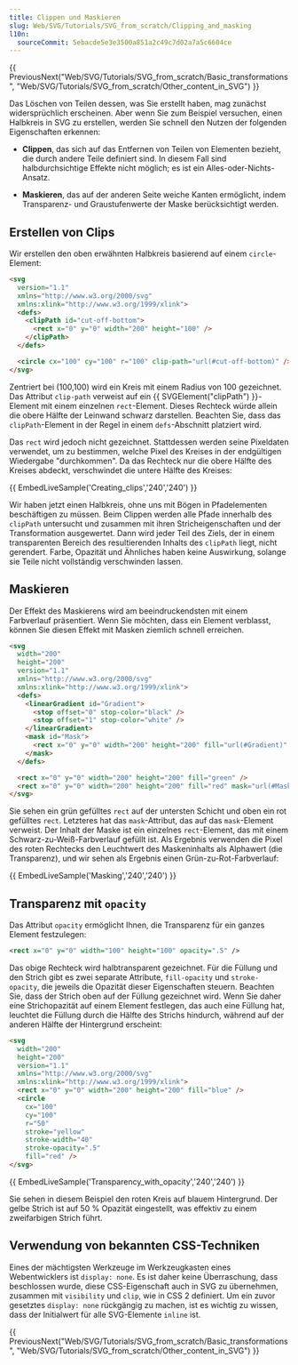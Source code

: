 ```yaml
---
title: Clippen und Maskieren
slug: Web/SVG/Tutorials/SVG_from_scratch/Clipping_and_masking
l10n:
  sourceCommit: 5ebacde5e3e3500a851a2c49c7d02a7a5c6604ce
---
```


{{ PreviousNext("Web/SVG/Tutorials/SVG_from_scratch/Basic_transformations", "Web/SVG/Tutorials/SVG_from_scratch/Other_content_in_SVG") }}

Das Löschen von Teilen dessen, was Sie erstellt haben, mag zunächst widersprüchlich erscheinen. Aber wenn Sie zum Beispiel versuchen, einen Halbkreis in SVG zu erstellen, werden Sie schnell den Nutzen der folgenden Eigenschaften erkennen:

- **Clippen**, das sich auf das Entfernen von Teilen von Elementen bezieht, die durch andere Teile definiert sind. In diesem Fall sind halbdurchsichtige Effekte nicht möglich; es ist ein Alles-oder-Nichts-Ansatz.

- **Maskieren**, das auf der anderen Seite weiche Kanten ermöglicht, indem Transparenz- und Graustufenwerte der Maske berücksichtigt werden.

## Erstellen von Clips

Wir erstellen den oben erwähnten Halbkreis basierend auf einem `circle`-Element:

```html
<svg
  version="1.1"
  xmlns="http://www.w3.org/2000/svg"
  xmlns:xlink="http://www.w3.org/1999/xlink">
  <defs>
    <clipPath id="cut-off-bottom">
      <rect x="0" y="0" width="200" height="100" />
    </clipPath>
  </defs>

  <circle cx="100" cy="100" r="100" clip-path="url(#cut-off-bottom)" />
</svg>
```

Zentriert bei (100,100) wird ein Kreis mit einem Radius von 100 gezeichnet. Das Attribut `clip-path` verweist auf ein {{ SVGElement("clipPath") }}-Element mit einem einzelnen `rect`-Element. Dieses Rechteck würde allein die obere Hälfte der Leinwand schwarz darstellen. Beachten Sie, dass das `clipPath`-Element in der Regel in einem `defs`-Abschnitt platziert wird.

Das `rect` wird jedoch nicht gezeichnet. Stattdessen werden seine Pixeldaten verwendet, um zu bestimmen, welche Pixel des Kreises in der endgültigen Wiedergabe "durchkommen". Da das Rechteck nur die obere Hälfte des Kreises abdeckt, verschwindet die untere Hälfte des Kreises:

{{ EmbedLiveSample('Creating_clips','240','240') }}

Wir haben jetzt einen Halbkreis, ohne uns mit Bögen in Pfadelementen beschäftigen zu müssen. Beim Clippen werden alle Pfade innerhalb des `clipPath` untersucht und zusammen mit ihren Stricheigenschaften und der Transformation ausgewertet. Dann wird jeder Teil des Ziels, der in einem transparenten Bereich des resultierenden Inhalts des `clipPath` liegt, nicht gerendert. Farbe, Opazität und Ähnliches haben keine Auswirkung, solange sie Teile nicht vollständig verschwinden lassen.

## Maskieren

Der Effekt des Maskierens wird am beeindruckendsten mit einem Farbverlauf präsentiert. Wenn Sie möchten, dass ein Element verblasst, können Sie diesen Effekt mit Masken ziemlich schnell erreichen.

```html
<svg
  width="200"
  height="200"
  version="1.1"
  xmlns="http://www.w3.org/2000/svg"
  xmlns:xlink="http://www.w3.org/1999/xlink">
  <defs>
    <linearGradient id="Gradient">
      <stop offset="0" stop-color="black" />
      <stop offset="1" stop-color="white" />
    </linearGradient>
    <mask id="Mask">
      <rect x="0" y="0" width="200" height="200" fill="url(#Gradient)" />
    </mask>
  </defs>

  <rect x="0" y="0" width="200" height="200" fill="green" />
  <rect x="0" y="0" width="200" height="200" fill="red" mask="url(#Mask)" />
</svg>
```

Sie sehen ein grün gefülltes `rect` auf der untersten Schicht und oben ein rot gefülltes `rect`. Letzteres hat das `mask`-Attribut, das auf das `mask`-Element verweist. Der Inhalt der Maske ist ein einzelnes `rect`-Element, das mit einem Schwarz-zu-Weiß-Farbverlauf gefüllt ist. Als Ergebnis verwenden die Pixel des roten Rechtecks den Leuchtwert des Maskeninhalts als Alphawert (die Transparenz), und wir sehen als Ergebnis einen Grün-zu-Rot-Farbverlauf:

{{ EmbedLiveSample('Masking','240','240') }}

## Transparenz mit `opacity`

Das Attribut `opacity` ermöglicht Ihnen, die Transparenz für ein ganzes Element festzulegen:

```xml
<rect x="0" y="0" width="100" height="100" opacity=".5" />
```

Das obige Rechteck wird halbtransparent gezeichnet. Für die Füllung und den Strich gibt es zwei separate Attribute, `fill-opacity` und `stroke-opacity`, die jeweils die Opazität dieser Eigenschaften steuern. Beachten Sie, dass der Strich oben auf der Füllung gezeichnet wird. Wenn Sie daher eine Strichopazität auf einem Element festlegen, das auch eine Füllung hat, leuchtet die Füllung durch die Hälfte des Strichs hindurch, während auf der anderen Hälfte der Hintergrund erscheint:

```html
<svg
  width="200"
  height="200"
  version="1.1"
  xmlns="http://www.w3.org/2000/svg"
  xmlns:xlink="http://www.w3.org/1999/xlink">
  <rect x="0" y="0" width="200" height="200" fill="blue" />
  <circle
    cx="100"
    cy="100"
    r="50"
    stroke="yellow"
    stroke-width="40"
    stroke-opacity=".5"
    fill="red" />
</svg>
```

{{ EmbedLiveSample('Transparency_with_opacity','240','240') }}

Sie sehen in diesem Beispiel den roten Kreis auf blauem Hintergrund. Der gelbe Strich ist auf 50 % Opazität eingestellt, was effektiv zu einem zweifarbigen Strich führt.

## Verwendung von bekannten CSS-Techniken

Eines der mächtigsten Werkzeuge im Werkzeugkasten eines Webentwicklers ist `display: none`. Es ist daher keine Überraschung, dass beschlossen wurde, diese CSS-Eigenschaft auch in SVG zu übernehmen, zusammen mit `visibility` und `clip`, wie in CSS 2 definiert. Um ein zuvor gesetztes `display: none` rückgängig zu machen, ist es wichtig zu wissen, dass der Initialwert für alle SVG-Elemente `inline` ist.

{{ PreviousNext("Web/SVG/Tutorials/SVG_from_scratch/Basic_transformations", "Web/SVG/Tutorials/SVG_from_scratch/Other_content_in_SVG") }}
